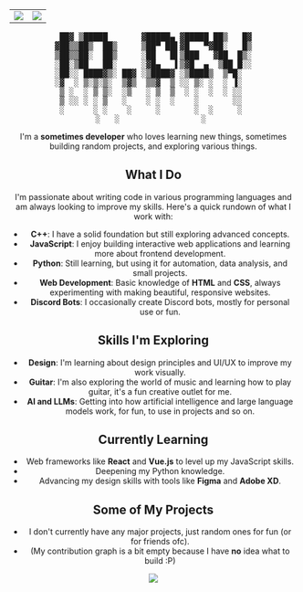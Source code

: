 <p align="center">
<table>
  <tr>
    <td align="center" style="padding=0;width=50%;">
      <img src="https://github-readme-stats.vercel.app/api/?username=IoDevl&title_color=4F8CC9&text_color=9f9f9f&show_icons=true&bg_color=00000000&hide_border=true&icon_color=4F8CC9&hide_title=true&count_private=true" />
    </td>
    <td align="center" style="padding=0;width=50%;">
      <img src="https://github-readme-stats.vercel.app/api/top-langs/?username=IoDevl&title_color=4F8CC9&text_color=9f9f9f&layout=compact&show_icons=true&bg_color=00000000&hide_border=true&icon_color=00000000&count_private=true" />
    </td>
  </tr>
</table>
</p>

<div align="center">
<pre>
 ██▓ ▒█████       ▓█████▄ ▓█████ ██▒   █▓
▓██▒▒██▒  ██▒     ▒██▀ ██▌▓█   ▀▓██░   █▒
▒██▒▒██░  ██▒     ░██   █▌▒███   ▓██  █▒░
░██░▒██   ██░     ░▓█▄   ▌▒▓█  ▄  ▒██ █░░
░██░░ ████▓▒░ ██▓ ░▒████▓ ░▒████▒  ▒▀█░  
░▓  ░ ▒░▒░▒░  ▒▓▒  ▒▒▓  ▒ ░░ ▒░ ░  ░ ▐░  
 ▒ ░  ░ ▒ ▒░  ░▒   ░ ▒  ▒  ░ ░  ░  ░ ░░  
 ▒ ░░ ░ ░ ▒   ░    ░ ░  ░    ░       ░░  
 ░      ░ ░    ░     ░       ░  ░     ░  
  ░   ░                 ░   
</pre>

I'm a **sometimes developer** who loves learning new things, sometimes building random projects, and exploring various things.

## What I Do

I'm passionate about writing code in various programming languages and am always looking to improve my skills. Here's a quick rundown of what I work with:

- **C++**: I have a solid foundation but still exploring advanced concepts.
- **JavaScript**: I enjoy building interactive web applications and learning more about frontend development.
- **Python**: Still learning, but using it for automation, data analysis, and small projects.
- **Web Development**: Basic knowledge of **HTML** and **CSS**, always experimenting with making beautiful, responsive websites.
- **Discord Bots**: I occasionally create Discord bots, mostly for personal use or fun.

## Skills I'm Exploring

- **Design**: I'm learning about design principles and UI/UX to improve my work visually.
- **Guitar**: I'm also exploring the world of music and learning how to play guitar, it's a fun creative outlet for me.
- **AI and LLMs**: Getting into how artificial intelligence and large language models work, for fun, to use in projects and so on.

## Currently Learning

- Web frameworks like **React** and **Vue.js** to level up my JavaScript skills.
- Deepening my Python knowledge.
- Advancing my design skills with tools like **Figma** and **Adobe XD**.

## Some of My Projects

- I don't currently have any major projects, just random ones for fun (or for friends ofc).
- (My contribution graph is a bit empty because I have **no** idea what to build :P)

<p>
  <img src="https://github-readme-activity-graph.vercel.app/graph?username=IoDevl&theme=github-compact">
</p>
